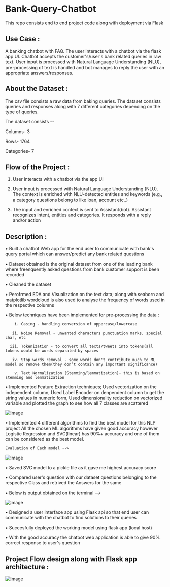# Bank-Query-Chatbot
This repo consists end to end project code along with deployment via Flask


## Use Case : 
A banking chatbot with FAQ. The user interacts with a chatbot via the flask app UI.
Chatbot accepts the customer's/user's bank related queries in raw text. User input is processed with Natural Language Understanding (NLU),  pre-processing of text is handled and bot manages to reply the user with an appropriate answers/responses. 

## About the Dataset : 
The csv file consists a raw data from baking queries. The dataset consists queries and responses along with 7 different categories depending on the type of queries.

The dataset consists --

Columns- 3

Rows-	1764

Categories-	7

## Flow of the Project : 
1.	User interacts with a chatbot via the app UI

2.	User input is processed with Natural Language Understanding (NLU). The context is enriched with NLU-detected entities and keywords (e.g., a category questions belong to like loan, account etc..)

3.	The input and enriched context is sent to Assistant(bot). Assistant recognizes intent, entities and categories. It responds with a reply and/or action


## Description : 

•	Built a chatbot Web app for the end user to communicate with bank's query portal which can answer/predict any bank related questions 

•	Dataset obtained is the original dataset from one of the leading bank where freenquently asked questions from bank customer support is been recorded

•	Cleaned the dataset 

•	Perofrmed EDA and Visualization on the text data; along with seaborn and matplotlib wordcloud is also used to analyse the frequency of words used in the respective columns

• Below techniques have been implemented for pre-processing the data :

        i. Casing - handling conversion of uppercase/lowercase
  
       ii. Noise Removal - unwanted characters punctuation marks, special char, etc
  
      iii. Tokenization - to convert all texts/tweets into tokens(all tokens would be words separated by spaces
  
       iv. Stop words removal - some words don't contribute much to ML model so remove them(they don’t contain any important significance)
  
        v. Text Normalization (Stemming/lemmatization)- this is based on stemming and lemmatization


•	Implemented Feature Extraction techniques; Used vectorization on the independent column, Used Label Encoder on denpendent column to get the string values in numeric form, Used dimensionality reduction on vectorized variable and plotted the graph to see how all 7 classes are scattered 
  
  ![image](https://user-images.githubusercontent.com/111883941/202909538-c39abef3-f75f-4c0c-b790-ced9bf7812c8.png)

•	Implemented 4 different algorithms to find the best model for this NLP project
  All the chosen ML algorithms have given good accuracy however Logistic Regression and SVC(linear) has 90%+ accuracy and one of them can be considered as the best model. 
     
 	Evaluation of Each model -->  
  ![image](https://user-images.githubusercontent.com/111883941/202908910-fb697ba4-e0f9-4526-b03b-7c63c4e935e0.png)

•	Saved SVC model to a pickle file as it gave me highest accuracy score 

•	Compared user's question with our dataset questions belonging to the respective Class and retrived the Answers for the same 

•	Below is output obtained on the terminal --> 

 ![image](https://user-images.githubusercontent.com/111883941/202909630-5f6e988b-1a56-4e3a-9454-9a528efacc2a.png)
 
 
•	Designed a user interface app using Flask api so that end user can communicate with the chatbot to find solutions to their queries 

•	Succesfully deployed the working model using flask app (local host)

•	With the good accuracy the chatbot web application is able to give 90% correct response to user's question 

## Project Flow design along with Flask app architecture : 

![image](https://user-images.githubusercontent.com/111883941/202910336-2315fa1b-0f34-4a21-9587-68c626931f41.png)



